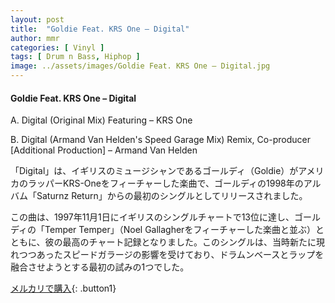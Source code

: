 ```yaml
---
layout: post
title:  "Goldie Feat. KRS One – Digital"
author: mmr
categories: [ Vinyl ]
tags: [ Drum n Bass, Hiphop ]
image: ../assets/images/Goldie Feat. KRS One – Digital.jpg
---
```


#### Goldie Feat. KRS One – Digital

A. Digital (Original Mix) Featuring – KRS One

B. Digital (Armand Van Helden's Speed Garage Mix) Remix, Co-producer [Additional Production] – Armand Van Helden

「Digital」は、イギリスのミュージシャンであるゴールディ（Goldie）がアメリカのラッパーKRS-Oneをフィーチャーした楽曲で、ゴールディの1998年のアルバム「Saturnz Return」からの最初のシングルとしてリリースされました。

この曲は、1997年11月1日にイギリスのシングルチャートで13位に達し、ゴールディの「Temper Temper」（Noel Gallagherをフィーチャーした楽曲と並ぶ）とともに、彼の最高のチャート記録となりました。このシングルは、当時新たに現れつつあったスピードガラージの影響を受けており、ドラムンベースとラップを融合させようとする最初の試みの1つでした。



[メルカリで購入](https://jp.mercari.com/item/m61924707698){: .button1}

